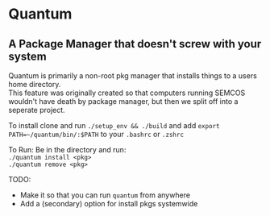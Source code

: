 # Quantum
## A Package Manager that doesn't screw with your system

Quantum is primarily a non-root pkg manager that installs things to a users home directory.<br>This feature was originally created so that computers running SEMCOS wouldn't have death by package manager, but then we split off into a seperate project. 

To install clone and run
`./setup_env && ./build` and add `export PATH=~/quantum/bin/:$PATH` to your `.bashrc` or `.zshrc`

To Run:
Be in the directory and run:<br>
  `./quantum install <pkg>`<br>
  `./quantum remove <pkg>`<br>
  
TODO:
* Make it so that you can run `quantum` from anywhere
* Add a (secondary) option for install pkgs systemwide